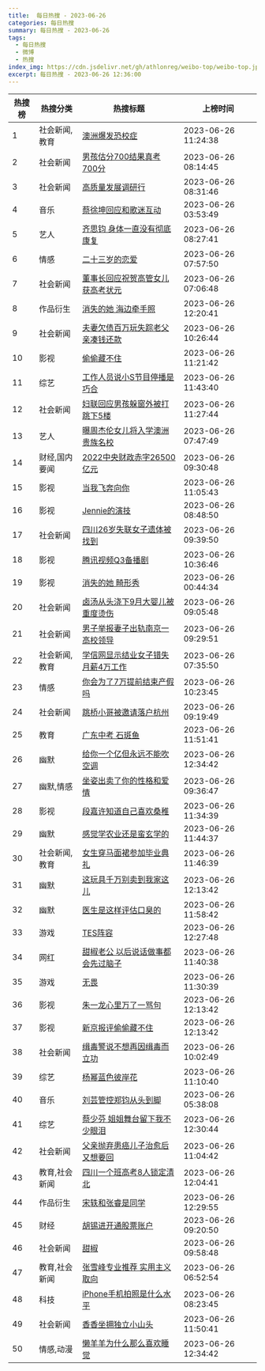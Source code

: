 ```yaml
---
title:  每日热搜 - 2023-06-26
categories: 每日热搜
summary: 每日热搜 - 2023-06-26
tags:
  - 每日热搜
  - 微博
  - 热搜
index_img: https://cdn.jsdelivr.net/gh/athlonreg/weibo-top/weibo-top.jpeg
excerpt: 每日热搜 - 2023-06-26 12:36:00
---
```


| 热搜榜 | 热搜分类 | 热搜标题 | 上榜时间 |
| --- | --- | --- | --- |
| 1 | 社会新闻,教育 | [澳洲爆发恐校症](https://s.weibo.com/weibo%3Fq%3D%2523%E6%BE%B3%E6%B4%B2%E7%88%86%E5%8F%91%E6%81%90%E6%A0%A1%E7%97%87%2523) | 2023-06-26 11:24:38 | 
| 2 | 社会新闻 | [男孩估分700结果真考700分](https://s.weibo.com/weibo%3Fq%3D%2523%E7%94%B7%E5%AD%A9%E4%BC%B0%E5%88%86700%E7%BB%93%E6%9E%9C%E7%9C%9F%E8%80%83700%E5%88%86%2523) | 2023-06-26 08:14:45 | 
| 3 | 社会新闻 | [高质量发展调研行](https://s.weibo.com/weibo%3Fq%3D%2523%E9%AB%98%E8%B4%A8%E9%87%8F%E5%8F%91%E5%B1%95%E8%B0%83%E7%A0%94%E8%A1%8C%2523) | 2023-06-26 08:31:46 | 
| 4 | 音乐 | [蔡徐坤回应和歌迷互动](https://s.weibo.com/weibo%3Fq%3D%2523%E8%94%A1%E5%BE%90%E5%9D%A4%E5%9B%9E%E5%BA%94%E5%92%8C%E6%AD%8C%E8%BF%B7%E4%BA%92%E5%8A%A8%2523) | 2023-06-26 03:53:49 | 
| 5 | 艺人 | [齐思钧 身体一直没有彻底康复](https://s.weibo.com/weibo%3Fq%3D%2523%E9%BD%90%E6%80%9D%E9%92%A7%20%E8%BA%AB%E4%BD%93%E4%B8%80%E7%9B%B4%E6%B2%A1%E6%9C%89%E5%BD%BB%E5%BA%95%E5%BA%B7%E5%A4%8D%2523) | 2023-06-26 08:27:41 | 
| 6 | 情感 | [二十三岁的恋爱](https://s.weibo.com/weibo%3Fq%3D%2523%E4%BA%8C%E5%8D%81%E4%B8%89%E5%B2%81%E7%9A%84%E6%81%8B%E7%88%B1%2523) | 2023-06-26 07:57:50 | 
| 7 | 社会新闻 | [董事长回应祝贺高管女儿获高考状元](https://s.weibo.com/weibo%3Fq%3D%2523%E8%91%A3%E4%BA%8B%E9%95%BF%E5%9B%9E%E5%BA%94%E7%A5%9D%E8%B4%BA%E9%AB%98%E7%AE%A1%E5%A5%B3%E5%84%BF%E8%8E%B7%E9%AB%98%E8%80%83%E7%8A%B6%E5%85%83%2523) | 2023-06-26 07:06:48 | 
| 8 | 作品衍生 | [消失的她 海边牵手照](https://s.weibo.com/weibo%3Fq%3D%2523%E6%B6%88%E5%A4%B1%E7%9A%84%E5%A5%B9%20%E6%B5%B7%E8%BE%B9%E7%89%B5%E6%89%8B%E7%85%A7%2523) | 2023-06-26 12:20:41 | 
| 9 | 社会新闻 | [夫妻欠债百万玩失踪老父亲凑钱还款](https://s.weibo.com/weibo%3Fq%3D%2523%E5%A4%AB%E5%A6%BB%E6%AC%A0%E5%80%BA%E7%99%BE%E4%B8%87%E7%8E%A9%E5%A4%B1%E8%B8%AA%E8%80%81%E7%88%B6%E4%BA%B2%E5%87%91%E9%92%B1%E8%BF%98%E6%AC%BE%2523) | 2023-06-26 10:26:44 | 
| 10 | 影视 | [偷偷藏不住](https://s.weibo.com/weibo%3Fq%3D%2523%E5%81%B7%E5%81%B7%E8%97%8F%E4%B8%8D%E4%BD%8F%2523) | 2023-06-26 11:21:42 | 
| 11 | 综艺 | [工作人员说小S节目停播是巧合](https://s.weibo.com/weibo%3Fq%3D%2523%E5%B7%A5%E4%BD%9C%E4%BA%BA%E5%91%98%E8%AF%B4%E5%B0%8FS%E8%8A%82%E7%9B%AE%E5%81%9C%E6%92%AD%E6%98%AF%E5%B7%A7%E5%90%88%2523) | 2023-06-26 11:43:40 | 
| 12 | 社会新闻 | [妇联回应男孩躲窗外被打跳下5楼](https://s.weibo.com/weibo%3Fq%3D%2523%E5%A6%87%E8%81%94%E5%9B%9E%E5%BA%94%E7%94%B7%E5%AD%A9%E8%BA%B2%E7%AA%97%E5%A4%96%E8%A2%AB%E6%89%93%E8%B7%B3%E4%B8%8B5%E6%A5%BC%2523) | 2023-06-26 11:27:44 | 
| 13 | 艺人 | [曝周杰伦女儿将入学澳洲贵族名校](https://s.weibo.com/weibo%3Fq%3D%2523%E6%9B%9D%E5%91%A8%E6%9D%B0%E4%BC%A6%E5%A5%B3%E5%84%BF%E5%B0%86%E5%85%A5%E5%AD%A6%E6%BE%B3%E6%B4%B2%E8%B4%B5%E6%97%8F%E5%90%8D%E6%A0%A1%2523) | 2023-06-26 07:47:49 | 
| 14 | 财经,国内要闻 | [2022中央财政赤字26500亿元](https://s.weibo.com/weibo%3Fq%3D%25232022%E4%B8%AD%E5%A4%AE%E8%B4%A2%E6%94%BF%E8%B5%A4%E5%AD%9726500%E4%BA%BF%E5%85%83%2523) | 2023-06-26 09:30:48 | 
| 15 | 影视 | [当我飞奔向你](https://s.weibo.com/weibo%3Fq%3D%2523%E5%BD%93%E6%88%91%E9%A3%9E%E5%A5%94%E5%90%91%E4%BD%A0%2523) | 2023-06-26 11:05:43 | 
| 16 | 影视 | [Jennie的演技](https://s.weibo.com/weibo%3Fq%3D%2523Jennie%E7%9A%84%E6%BC%94%E6%8A%80%2523) | 2023-06-26 08:48:50 | 
| 17 | 社会新闻 | [四川26岁失联女子遗体被找到](https://s.weibo.com/weibo%3Fq%3D%2523%E5%9B%9B%E5%B7%9D26%E5%B2%81%E5%A4%B1%E8%81%94%E5%A5%B3%E5%AD%90%E9%81%97%E4%BD%93%E8%A2%AB%E6%89%BE%E5%88%B0%2523) | 2023-06-26 09:39:50 | 
| 18 | 影视 | [腾讯视频Q3备播剧](https://s.weibo.com/weibo%3Fq%3D%2523%E8%85%BE%E8%AE%AF%E8%A7%86%E9%A2%91Q3%E5%A4%87%E6%92%AD%E5%89%A7%2523) | 2023-06-26 10:36:46 | 
| 19 | 影视 | [消失的她 畸形秀](https://s.weibo.com/weibo%3Fq%3D%2523%E6%B6%88%E5%A4%B1%E7%9A%84%E5%A5%B9%20%E7%95%B8%E5%BD%A2%E7%A7%80%2523) | 2023-06-26 00:44:34 | 
| 20 | 社会新闻 | [卤汤从头浇下9月大婴儿被重度烫伤](https://s.weibo.com/weibo%3Fq%3D%2523%E5%8D%A4%E6%B1%A4%E4%BB%8E%E5%A4%B4%E6%B5%87%E4%B8%8B9%E6%9C%88%E5%A4%A7%E5%A9%B4%E5%84%BF%E8%A2%AB%E9%87%8D%E5%BA%A6%E7%83%AB%E4%BC%A4%2523) | 2023-06-26 09:05:48 | 
| 21 | 社会新闻 | [男子举报妻子出轨南京一高校领导](https://s.weibo.com/weibo%3Fq%3D%2523%E7%94%B7%E5%AD%90%E4%B8%BE%E6%8A%A5%E5%A6%BB%E5%AD%90%E5%87%BA%E8%BD%A8%E5%8D%97%E4%BA%AC%E4%B8%80%E9%AB%98%E6%A0%A1%E9%A2%86%E5%AF%BC%2523) | 2023-06-26 09:29:51 | 
| 22 | 社会新闻,教育 | [学信网显示结业女子错失月薪4万工作](https://s.weibo.com/weibo%3Fq%3D%2523%E5%AD%A6%E4%BF%A1%E7%BD%91%E6%98%BE%E7%A4%BA%E7%BB%93%E4%B8%9A%E5%A5%B3%E5%AD%90%E9%94%99%E5%A4%B1%E6%9C%88%E8%96%AA4%E4%B8%87%E5%B7%A5%E4%BD%9C%2523) | 2023-06-26 07:35:50 | 
| 23 | 情感 | [你会为了7万提前结束产假吗](https://s.weibo.com/weibo%3Fq%3D%2523%E4%BD%A0%E4%BC%9A%E4%B8%BA%E4%BA%867%E4%B8%87%E6%8F%90%E5%89%8D%E7%BB%93%E6%9D%9F%E4%BA%A7%E5%81%87%E5%90%97%2523) | 2023-06-26 10:23:45 | 
| 24 | 社会新闻 | [跳桥小哥被邀请落户杭州](https://s.weibo.com/weibo%3Fq%3D%2523%E8%B7%B3%E6%A1%A5%E5%B0%8F%E5%93%A5%E8%A2%AB%E9%82%80%E8%AF%B7%E8%90%BD%E6%88%B7%E6%9D%AD%E5%B7%9E%2523) | 2023-06-26 09:19:49 | 
| 25 | 教育 | [广东中考 石斑鱼](https://s.weibo.com/weibo%3Fq%3D%2523%E5%B9%BF%E4%B8%9C%E4%B8%AD%E8%80%83%20%E7%9F%B3%E6%96%91%E9%B1%BC%2523) | 2023-06-26 11:51:41 | 
| 26 | 幽默 | [给你一个亿但永远不能吹空调](https://s.weibo.com/weibo%3Fq%3D%2523%E7%BB%99%E4%BD%A0%E4%B8%80%E4%B8%AA%E4%BA%BF%E4%BD%86%E6%B0%B8%E8%BF%9C%E4%B8%8D%E8%83%BD%E5%90%B9%E7%A9%BA%E8%B0%83%2523) | 2023-06-26 12:34:42 | 
| 27 | 幽默,情感 | [坐姿出卖了你的性格和爱情](https://s.weibo.com/weibo%3Fq%3D%2523%E5%9D%90%E5%A7%BF%E5%87%BA%E5%8D%96%E4%BA%86%E4%BD%A0%E7%9A%84%E6%80%A7%E6%A0%BC%E5%92%8C%E7%88%B1%E6%83%85%2523) | 2023-06-26 09:36:47 | 
| 28 | 影视 | [段嘉许知道自己喜欢桑稚](https://s.weibo.com/weibo%3Fq%3D%2523%E6%AE%B5%E5%98%89%E8%AE%B8%E7%9F%A5%E9%81%93%E8%87%AA%E5%B7%B1%E5%96%9C%E6%AC%A2%E6%A1%91%E7%A8%9A%2523) | 2023-06-26 11:34:39 | 
| 29 | 幽默 | [感觉学农业还是蛮玄学的](https://s.weibo.com/weibo%3Fq%3D%2523%E6%84%9F%E8%A7%89%E5%AD%A6%E5%86%9C%E4%B8%9A%E8%BF%98%E6%98%AF%E8%9B%AE%E7%8E%84%E5%AD%A6%E7%9A%84%2523) | 2023-06-26 11:44:37 | 
| 30 | 社会新闻,教育 | [女生穿马面裙参加毕业典礼](https://s.weibo.com/weibo%3Fq%3D%2523%E5%A5%B3%E7%94%9F%E7%A9%BF%E9%A9%AC%E9%9D%A2%E8%A3%99%E5%8F%82%E5%8A%A0%E6%AF%95%E4%B8%9A%E5%85%B8%E7%A4%BC%2523) | 2023-06-26 11:46:39 | 
| 31 | 幽默 | [这玩具千万别卖到我家这儿](https://s.weibo.com/weibo%3Fq%3D%2523%E8%BF%99%E7%8E%A9%E5%85%B7%E5%8D%83%E4%B8%87%E5%88%AB%E5%8D%96%E5%88%B0%E6%88%91%E5%AE%B6%E8%BF%99%E5%84%BF%2523) | 2023-06-26 12:13:42 | 
| 32 | 幽默 | [医生是这样评估口臭的](https://s.weibo.com/weibo%3Fq%3D%2523%E5%8C%BB%E7%94%9F%E6%98%AF%E8%BF%99%E6%A0%B7%E8%AF%84%E4%BC%B0%E5%8F%A3%E8%87%AD%E7%9A%84%2523) | 2023-06-26 11:58:42 | 
| 33 | 游戏 | [TES阵容](https://s.weibo.com/weibo%3Fq%3D%2523TES%E9%98%B5%E5%AE%B9%2523) | 2023-06-26 12:27:48 | 
| 34 | 网红 | [甜椒老公 以后说话做事都会先过脑子](https://s.weibo.com/weibo%3Fq%3D%2523%E7%94%9C%E6%A4%92%E8%80%81%E5%85%AC%20%E4%BB%A5%E5%90%8E%E8%AF%B4%E8%AF%9D%E5%81%9A%E4%BA%8B%E9%83%BD%E4%BC%9A%E5%85%88%E8%BF%87%E8%84%91%E5%AD%90%2523) | 2023-06-26 11:40:38 | 
| 35 | 游戏 | [无畏](https://s.weibo.com/weibo%3Fq%3D%2523%E6%97%A0%E7%95%8F%2523) | 2023-06-26 11:30:39 | 
| 36 | 影视 | [朱一龙心里万了一骂句](https://s.weibo.com/weibo%3Fq%3D%2523%E6%9C%B1%E4%B8%80%E9%BE%99%E5%BF%83%E9%87%8C%E4%B8%87%E4%BA%86%E4%B8%80%E9%AA%82%E5%8F%A5%2523) | 2023-06-26 12:13:42 | 
| 37 | 影视 | [新京报评偷偷藏不住](https://s.weibo.com/weibo%3Fq%3D%2523%E6%96%B0%E4%BA%AC%E6%8A%A5%E8%AF%84%E5%81%B7%E5%81%B7%E8%97%8F%E4%B8%8D%E4%BD%8F%2523) | 2023-06-26 12:13:42 | 
| 38 | 社会新闻 | [缉毒警说不想再因缉毒而立功](https://s.weibo.com/weibo%3Fq%3D%2523%E7%BC%89%E6%AF%92%E8%AD%A6%E8%AF%B4%E4%B8%8D%E6%83%B3%E5%86%8D%E5%9B%A0%E7%BC%89%E6%AF%92%E8%80%8C%E7%AB%8B%E5%8A%9F%2523) | 2023-06-26 10:02:49 | 
| 39 | 综艺 | [杨幂蓝色彼岸花](https://s.weibo.com/weibo%3Fq%3D%2523%E6%9D%A8%E5%B9%82%E8%93%9D%E8%89%B2%E5%BD%BC%E5%B2%B8%E8%8A%B1%2523) | 2023-06-26 11:10:40 | 
| 40 | 音乐 | [刘芸管控郑钧从头到脚](https://s.weibo.com/weibo%3Fq%3D%2523%E5%88%98%E8%8A%B8%E7%AE%A1%E6%8E%A7%E9%83%91%E9%92%A7%E4%BB%8E%E5%A4%B4%E5%88%B0%E8%84%9A%2523) | 2023-06-26 05:38:08 | 
| 41 | 综艺 | [蔡少芬 姐姐舞台留下我不少眼泪](https://s.weibo.com/weibo%3Fq%3D%2523%E8%94%A1%E5%B0%91%E8%8A%AC%20%E5%A7%90%E5%A7%90%E8%88%9E%E5%8F%B0%E7%95%99%E4%B8%8B%E6%88%91%E4%B8%8D%E5%B0%91%E7%9C%BC%E6%B3%AA%2523) | 2023-06-26 12:30:44 | 
| 42 | 社会新闻 | [父亲抛弃患癌儿子治愈后又想要回](https://s.weibo.com/weibo%3Fq%3D%2523%E7%88%B6%E4%BA%B2%E6%8A%9B%E5%BC%83%E6%82%A3%E7%99%8C%E5%84%BF%E5%AD%90%E6%B2%BB%E6%84%88%E5%90%8E%E5%8F%88%E6%83%B3%E8%A6%81%E5%9B%9E%2523) | 2023-06-26 11:04:42 | 
| 43 | 教育,社会新闻 | [四川一个班高考8人锁定清北](https://s.weibo.com/weibo%3Fq%3D%2523%E5%9B%9B%E5%B7%9D%E4%B8%80%E4%B8%AA%E7%8F%AD%E9%AB%98%E8%80%838%E4%BA%BA%E9%94%81%E5%AE%9A%E6%B8%85%E5%8C%97%2523) | 2023-06-26 12:04:41 | 
| 44 | 作品衍生 | [宋轶和张睿是同学](https://s.weibo.com/weibo%3Fq%3D%2523%E5%AE%8B%E8%BD%B6%E5%92%8C%E5%BC%A0%E7%9D%BF%E6%98%AF%E5%90%8C%E5%AD%A6%2523) | 2023-06-26 12:29:55 | 
| 45 | 财经 | [胡锡进开通股票账户](https://s.weibo.com/weibo%3Fq%3D%2523%E8%83%A1%E9%94%A1%E8%BF%9B%E5%BC%80%E9%80%9A%E8%82%A1%E7%A5%A8%E8%B4%A6%E6%88%B7%2523) | 2023-06-26 09:20:50 | 
| 46 | 社会新闻 | [甜椒](https://s.weibo.com/weibo%3Fq%3D%2523%E7%94%9C%E6%A4%92%2523) | 2023-06-26 09:58:48 | 
| 47 | 教育,社会新闻 | [张雪峰专业推荐 实用主义取向](https://s.weibo.com/weibo%3Fq%3D%2523%E5%BC%A0%E9%9B%AA%E5%B3%B0%E4%B8%93%E4%B8%9A%E6%8E%A8%E8%8D%90%20%E5%AE%9E%E7%94%A8%E4%B8%BB%E4%B9%89%E5%8F%96%E5%90%91%2523) | 2023-06-26 06:52:54 | 
| 48 | 科技 | [iPhone手机拍照是什么水平](https://s.weibo.com/weibo%3Fq%3D%2523iPhone%E6%89%8B%E6%9C%BA%E6%8B%8D%E7%85%A7%E6%98%AF%E4%BB%80%E4%B9%88%E6%B0%B4%E5%B9%B3%2523) | 2023-06-26 08:23:45 | 
| 49 | 社会新闻 | [香香坐拥独立小山头](https://s.weibo.com/weibo%3Fq%3D%2523%E9%A6%99%E9%A6%99%E5%9D%90%E6%8B%A5%E7%8B%AC%E7%AB%8B%E5%B0%8F%E5%B1%B1%E5%A4%B4%2523) | 2023-06-26 11:50:41 | 
| 50 | 情感,动漫 | [懒羊羊为什么那么喜欢睡觉](https://s.weibo.com/weibo%3Fq%3D%2523%E6%87%92%E7%BE%8A%E7%BE%8A%E4%B8%BA%E4%BB%80%E4%B9%88%E9%82%A3%E4%B9%88%E5%96%9C%E6%AC%A2%E7%9D%A1%E8%A7%89%2523) | 2023-06-26 12:34:42 | 
